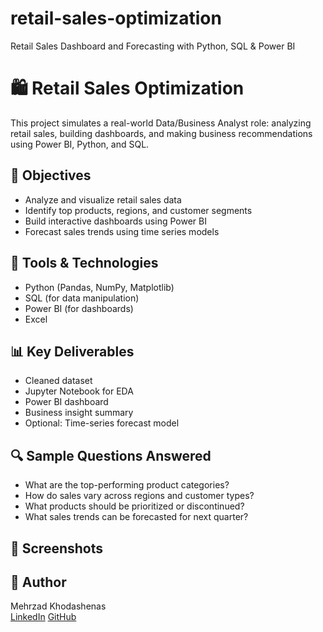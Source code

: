 # retail-sales-optimization

Retail Sales Dashboard and Forecasting with Python, SQL &amp; Power BI

# 🛍️ Retail Sales Optimization

This project simulates a real-world Data/Business Analyst role: analyzing retail sales, building dashboards, and making business recommendations using Power BI, Python, and SQL.

## 📌 Objectives

- Analyze and visualize retail sales data
- Identify top products, regions, and customer segments
- Build interactive dashboards using Power BI
- Forecast sales trends using time series models

## 🧰 Tools & Technologies

- Python (Pandas, NumPy, Matplotlib)
- SQL (for data manipulation)
- Power BI (for dashboards)
- Excel

## 📊 Key Deliverables

- Cleaned dataset
- Jupyter Notebook for EDA
- Power BI dashboard
- Business insight summary
- Optional: Time-series forecast model

## 🔍 Sample Questions Answered

- What are the top-performing product categories?
- How do sales vary across regions and customer types?
- What products should be prioritized or discontinued?
- What sales trends can be forecasted for next quarter?

## 📎 Screenshots

## 👤 Author

Mehrzad Khodashenas  
[LinkedIn](https://www.linkedin.com/in/mehrzadkhodashenas)
[GitHub](https://github.com/mehrzad1994)
